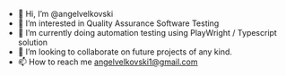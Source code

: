 - 👋 Hi, I’m @angelvelkovski
- 👀 I’m interested in Quality Assurance Software Testing 
- 🌱 I’m currently doing automation testing using PlayWright / Typescript solution
- 💞️ I’m looking to collaborate on future projects of any kind.
- 📫 How to reach me angelvelkovski1@gmail.com

<!---
angelvelkovski/angelvelkovski is a ✨ special ✨ repository because its `README.md` (this file) appears on your GitHub profile.
You can click the Preview link to take a look at your changes.
--->
